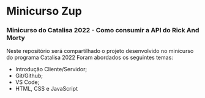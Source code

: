 # Minicurso Zup

### Minicurso do Catalisa 2022 - Como consumir a API do Rick And Morty

Neste repositório será compartilhado o projeto desenvolvido no minicurso do programa Catalisa 2022
Foram abordados os seguintes temas:

- Introdução Cliente/Servidor;
- Git/Github;
- VS Code;
- HTML, CSS e JavaScript
